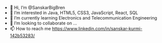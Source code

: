 - 👋 Hi, I’m @SanskarBigBren
- 👀 I’m interested in Java, HTML5, CSS3, JavaScript, React, SQL
- 🌱 I’m currently learning Electronics and Telecommunication Engineering
- 💞️ I’m looking to collaborate on ...
- 📫 How to reach me https://www.linkedin.com/in/sanskar-kurmi-142b53283/

<!---
SanskarBigBren/SanskarBigBren is a ✨ special ✨ repository because its `README.md` (this file) appears on your GitHub profile.
You can click the Preview link to take a look at your changes.
--->
